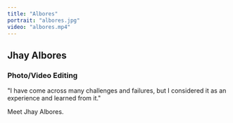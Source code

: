 ```yaml
---
title: "Albores"
portrait: "albores.jpg"
video: "albores.mp4"
---
```


## Jhay Albores
### Photo/Video Editing

"I have come across many challenges and failures, but I considered it as an experience and 
learned from it."

Meet Jhay Albores.